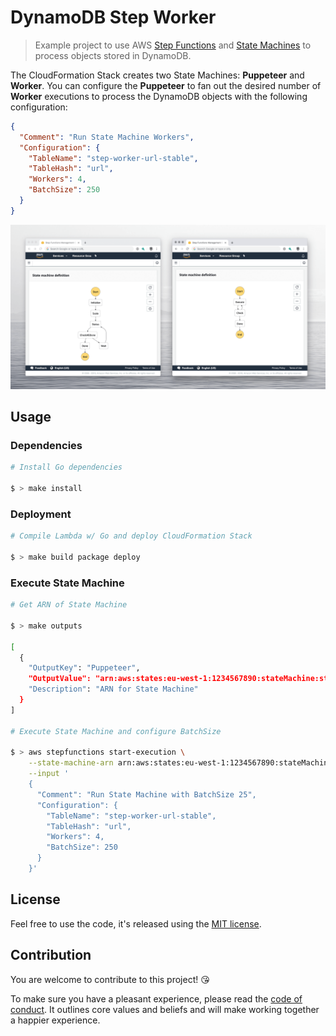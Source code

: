 # DynamoDB Step Worker

> Example project to use AWS [Step Functions](https://aws.amazon.com/step-functions/) and [State Machines](https://docs.aws.amazon.com/step-functions/latest/dg/concepts-amazon-states-language.html) to process objects stored in DynamoDB.

The CloudFormation Stack creates two State Machines: **Puppeteer** and **Worker**. You can configure the **Puppeteer** to fan out the desired number of **Worker** executions to process the DynamoDB objects with the following configuration:

```json
{
  "Comment": "Run State Machine Workers",
  "Configuration": {
    "TableName": "step-worker-url-stable",
    "TableHash": "url",
    "Workers": 4,
    "BatchSize": 250
  }
}
```


![State Machine](/machine.png)

## Usage



### Dependencies

```bash
# Install Go dependencies

$ > make install
```

### Deployment

```bash
# Compile Lambda w/ Go and deploy CloudFormation Stack

$ > make build package deploy
```

### Execute State Machine

```bash
# Get ARN of State Machine 

$ > make outputs

[
  {
    "OutputKey": "Puppeteer",
    "OutputValue": "arn:aws:states:eu-west-1:1234567890:stateMachine:step-worker-puppeteer-stable",
    "Description": "ARN for State Machine"
  }
]

# Execute State Machine and configure BatchSize

$ > aws stepfunctions start-execution \
    --state-machine-arn arn:aws:states:eu-west-1:1234567890:stateMachine:step-worker-puppeteer-stable \
    --input '
    {
      "Comment": "Run State Machine with BatchSize 25",
      "Configuration": {
        "TableName": "step-worker-url-stable",
        "TableHash": "url",
        "Workers": 4,
        "BatchSize": 250
      }
    }'
```

## License

Feel free to use the code, it's released using the [MIT license](LICENSE.md).

## Contribution

You are welcome to contribute to this project! 😘 

To make sure you have a pleasant experience, please read the [code of conduct](CODE_OF_CONDUCT.md). It outlines core values and beliefs and will make working together a happier experience.
